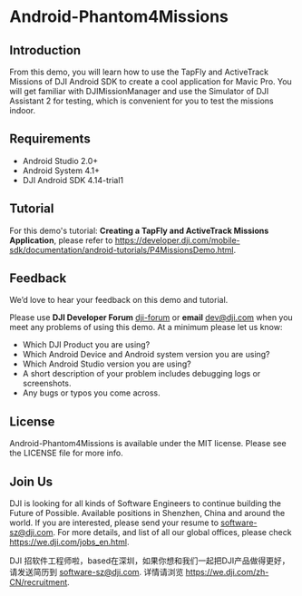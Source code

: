 # Android-Phantom4Missions

## Introduction

From this demo, you will learn how to use the TapFly and ActiveTrack Missions of DJI Android SDK to create a cool application for Mavic Pro. You will get familiar with DJIMissionManager and use the Simulator of DJI Assistant 2 for testing, which is convenient for you to test the missions indoor. 

## Requirements

 - Android Studio 2.0+
 - Android System 4.1+
 - DJI Android SDK 4.14-trial1

## Tutorial

For this demo's tutorial: **Creating a TapFly and ActiveTrack Missions Application**, please refer to <https://developer.dji.com/mobile-sdk/documentation/android-tutorials/P4MissionsDemo.html>.

## Feedback

We’d love to hear your feedback on this demo and tutorial.

Please use **DJI Developer Forum** [dji-forum](https://forum.dji.com/forum-139-1.html?from=developer) or **email** [dev@dji.com](dev@dji.com) when you meet any problems of using this demo. At a minimum please let us know:

* Which DJI Product you are using?
* Which Android Device and Android system version you are using?
* Which Android Studio version you are using?
* A short description of your problem includes debugging logs or screenshots.
* Any bugs or typos you come across.

## License

Android-Phantom4Missions is available under the MIT license. Please see the LICENSE file for more info.

## Join Us

DJI is looking for all kinds of Software Engineers to continue building the Future of Possible. Available positions in Shenzhen, China and around the world. If you are interested, please send your resume to <software-sz@dji.com>. For more details, and list of all our global offices, please check <https://we.dji.com/jobs_en.html>.

DJI 招软件工程师啦，based在深圳，如果你想和我们一起把DJI产品做得更好，请发送简历到 <software-sz@dji.com>.  详情请浏览 <https://we.dji.com/zh-CN/recruitment>.
